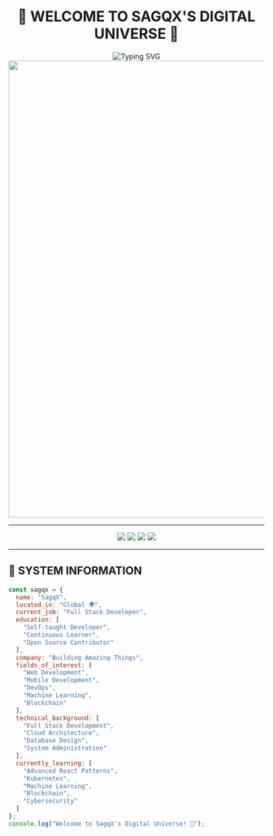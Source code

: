 <div align="center">

# 🌌 WELCOME TO SAGQX'S DIGITAL UNIVERSE 🌌

<img src="https://readme-typing-svg.herokuapp.com?font=Orbitron&size=40&duration=2000&pause=500&color=00FFFF&center=true&vCenter=true&multiline=true&width=800&height=100&lines=🚀+FULL+STACK+DEVELOPER+🚀;🌟+BUILDING+THE+FUTURE+🌟;🔥+SAGQX+CODING+UNIVERSE+🔥" alt="Typing SVG" />

<img src="https://user-images.githubusercontent.com/74038190/212284100-561aa473-3905-4a80-b561-0d28506553ee.gif" width="900" />

---

<img src="https://komarev.com/ghpvc/?username=SagqX&label=UNIVERSE+VISITORS&color=blueviolet&style=for-the-badge&logo=github" />
<img src="https://img.shields.io/github/followers/SagqX?label=GALACTIC+FOLLOWERS&style=for-the-badge&color=blue&logo=github" />
<img src="https://img.shields.io/badge/STATUS-CODING%20IN%20PROGRESS-brightgreen?style=for-the-badge&logo=visualstudiocode" />
<img src="https://img.shields.io/badge/FOCUS-FULL%20STACK%20MASTERY-ff6b6b?style=for-the-badge&logo=target" />

</div>

---

## 🤖 SYSTEM INFORMATION

```js
const sagqx = {
  name: "SagqX",
  located_in: "Global 🌍",
  current_job: "Full Stack Developer",
  education: [
    "Self-taught Developer",
    "Continuous Learner",
    "Open Source Contributor"
  ],
  company: "Building Amazing Things",
  fields_of_interest: [
    "Web Development",
    "Mobile Development",
    "DevOps",
    "Machine Learning",
    "Blockchain"
  ],
  technical_background: [
    "Full Stack Development",
    "Cloud Architecture",
    "Database Design",
    "System Administration"
  ],
  currently_learning: [
    "Advanced React Patterns",
    "Kubernetes",
    "Machine Learning",
    "Blockchain",
    "Cybersecurity"
  ]
};
console.log("Welcome to SagqX's Digital Universe! 🚀");
